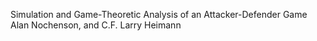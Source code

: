 Simulation and Game-Theoretic Analysis of an Attacker-Defender Game
Alan Nochenson, and C.F. Larry Heimann

